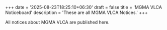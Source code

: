 +++
date = '2025-08-23T18:25:10+06:30'
draft = false
title = 'MGMA VLCA Noticeboard'
description = 'These are all MGMA VLCA Notices.'
+++

All notices about MGMA VLCA are published here.
